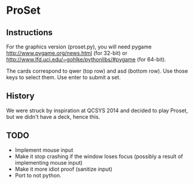 ProSet
======

Instructions
------------
For the graphics version (proset.py), you will need pygame http://www.pygame.org/news.html (for 32-bit) or 
http://www.lfd.uci.edu/~gohlke/pythonlibs/#pygame (for 64-bit). 

The cards correspond to qwer (top row) and asd (bottom row). Use those keys to select them. Use enter to submit a set.

History
-------
We were struck by inspiration at QCSYS 2014 and decided to play Proset, but we didn't have a deck, hence this. 

TODO
----
- Implement mouse input
- Make it stop crashing if the window loses focus (possibly a result of implementing mouse input)
- Make it more idiot proof (sanitize input)
- Port to not python. 
